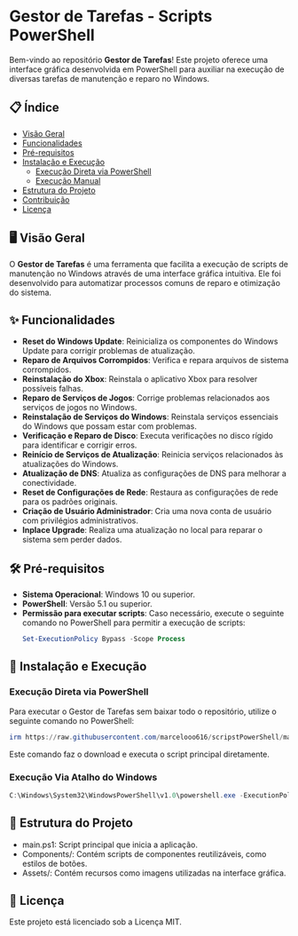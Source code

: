 # Gestor de Tarefas - Scripts PowerShell

Bem-vindo ao repositório **Gestor de Tarefas**! Este projeto oferece uma interface gráfica desenvolvida em PowerShell para auxiliar na execução de diversas tarefas de manutenção e reparo no Windows.

## 📋 Índice

- [Visão Geral](#-visão-geral)
- [Funcionalidades](#-funcionalidades)
- [Pré-requisitos](#-pré-requisitos)
- [Instalação e Execução](#-instalação-e-execução)
  - [Execução Direta via PowerShell](#execução-direta-via-powershell)
  - [Execução Manual](#execução-manual)
- [Estrutura do Projeto](#-estrutura-do-projeto)
- [Contribuição](#-contribuição)
- [Licença](#-licença)

## 🖥️ Visão Geral

O **Gestor de Tarefas** é uma ferramenta que facilita a execução de scripts de manutenção no Windows através de uma interface gráfica intuitiva. Ele foi desenvolvido para automatizar processos comuns de reparo e otimização do sistema.

## ✨ Funcionalidades

- **Reset do Windows Update**: Reinicializa os componentes do Windows Update para corrigir problemas de atualização.
- **Reparo de Arquivos Corrompidos**: Verifica e repara arquivos de sistema corrompidos.
- **Reinstalação do Xbox**: Reinstala o aplicativo Xbox para resolver possíveis falhas.
- **Reparo de Serviços de Jogos**: Corrige problemas relacionados aos serviços de jogos no Windows.
- **Reinstalação de Serviços do Windows**: Reinstala serviços essenciais do Windows que possam estar com problemas.
- **Verificação e Reparo de Disco**: Executa verificações no disco rígido para identificar e corrigir erros.
- **Reinício de Serviços de Atualização**: Reinicia serviços relacionados às atualizações do Windows.
- **Atualização de DNS**: Atualiza as configurações de DNS para melhorar a conectividade.
- **Reset de Configurações de Rede**: Restaura as configurações de rede para os padrões originais.
- **Criação de Usuário Administrador**: Cria uma nova conta de usuário com privilégios administrativos.
- **Inplace Upgrade**: Realiza uma atualização no local para reparar o sistema sem perder dados.

## 🛠️ Pré-requisitos

- **Sistema Operacional**: Windows 10 ou superior.
- **PowerShell**: Versão 5.1 ou superior.
- **Permissão para executar scripts**: Caso necessário, execute o seguinte comando no PowerShell para permitir a execução de scripts:
  ```powershell
  Set-ExecutionPolicy Bypass -Scope Process

  ```

## 🚀 Instalação e Execução

### Execução Direta via PowerShell

Para executar o Gestor de Tarefas sem baixar todo o repositório, utilize o seguinte comando no PowerShell:
```powershell
irm https://raw.githubusercontent.com/marcelooo616/scripstPowerShell/main/main.ps1 | iex

```
Este comando faz o download e executa o script principal diretamente.

### Execução Via Atalho do Windows

 ```powershell
C:\Windows\System32\WindowsPowerShell\v1.0\powershell.exe -ExecutionPolicy Bypass -Command "Start-Process powershell.exe -Verb RunAs -ArgumentList 'irm \"https://raw.githubusercontent.com/marcelooo616/scripstPowerShell/main/install.ps1\" | iex'"

```


## 📂 Estrutura do Projeto

- main.ps1: Script principal que inicia a aplicação.
- Components/: Contém scripts de componentes reutilizáveis, como estilos de botões.
- Assets/: Contém recursos como imagens utilizadas na interface gráfica.

## 📄 Licença

Este projeto está licenciado sob a Licença MIT.
